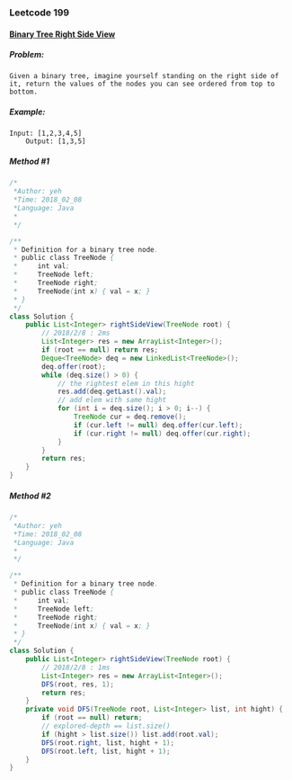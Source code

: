 


### Leetcode 199
#### [Binary Tree Right Side View](https://leetcode.com/problems/binary-tree-right-side-view)

  

##### ***Problem:***

	Given a binary tree, imagine yourself standing on the right side of it, return the values of the nodes you can see ordered from top to bottom.
	
##### ***Example:***

    Input: [1,2,3,4,5]
        Output: [1,3,5]

##### *Method #1*
``` java
/*
 *Author: yeh
 *Time: 2018_02_08
 *Language: Java
 *
 */

/**
 * Definition for a binary tree node.
 * public class TreeNode {
 *     int val;
 *     TreeNode left;
 *     TreeNode right;
 *     TreeNode(int x) { val = x; }
 * }
 */
class Solution {
    public List<Integer> rightSideView(TreeNode root) {
        // 2018/2/8 : 2ms
        List<Integer> res = new ArrayList<Integer>();
        if (root == null) return res;
        Deque<TreeNode> deq = new LinkedList<TreeNode>();
        deq.offer(root);
        while (deq.size() > 0) {
            // the rightest elem in this hight
            res.add(deq.getLast().val);
            // add elem with same hight
            for (int i = deq.size(); i > 0; i--) {
                TreeNode cur = deq.remove();
                if (cur.left != null) deq.offer(cur.left);
                if (cur.right != null) deq.offer(cur.right);
            }
        }
        return res;
    }
}

```

##### *Method #2*
``` java
/*
 *Author: yeh
 *Time: 2018_02_08
 *Language: Java
 *
 */

/**
 * Definition for a binary tree node.
 * public class TreeNode {
 *     int val;
 *     TreeNode left;
 *     TreeNode right;
 *     TreeNode(int x) { val = x; }
 * }
 */
class Solution {
    public List<Integer> rightSideView(TreeNode root) {
        // 2018/2/8 : 1ms
        List<Integer> res = new ArrayList<Integer>();
        DFS(root, res, 1);
        return res;
    }
    private void DFS(TreeNode root, List<Integer> list, int hight) {
        if (root == null) return;
        // explored-depth == list.size()
        if (hight > list.size()) list.add(root.val);
        DFS(root.right, list, hight + 1);
        DFS(root.left, list, hight + 1);
    }
}

```





